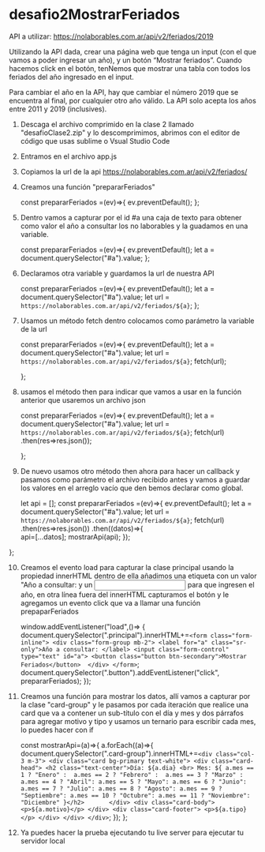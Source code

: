 # desafio2MostrarFeriados

API a utilizar: https://nolaborables.com.ar/api/v2/feriados/2019


Utilizando la API dada, crear una página web que tenga un input (con el que vamos a poder ingresar un año), y un botón “Mostrar feriados”. Cuando hacemos click en el botón, tenNemos que mostrar una tabla con todos los feriados del año ingresado en el input.


Para cambiar el año en la API, hay que cambiar el número 2019 que se encuentra al final, por cualquier otro año válido. La API solo acepta los años entre 2011 y 2019 (inclusives).

1. Descaga el archivo comprimido en la clase 2 llamado 
    "desafioClase2.zip" y lo descomprimimos, abrimos con el 
    editor de código que usas sublime o Vsual Studio Code
2. Entramos en el archivo app.js
3. Copiamos la url de la api 
    https://nolaborables.com.ar/api/v2/feriados/ 
4. Creamos una función "prepararFeriados"

  	const prepararFeriados =(ev)=>{
  		ev.preventDefault();
	};

5. Dentro vamos a capturar por el id #a una caja de texto 
    para obtener como valor el año a consultar los no laborables y la 
    guadamos en una variable.

 	const prepararFeriados =(ev)=>{
  		ev.preventDefault();
		let a = document.querySelector("#a").value;
	};

6. Declaramos otra variable y guardamos la url de nuestra API

	const prepararFeriados =(ev)=>{
		ev.preventDefault();
		let a = document.querySelector("#a").value;
		let url = `https://nolaborables.com.ar/api/v2/feriados/${a}`;
	};

7. Usamos un método fetch dentro colocamos como parámetro 
    la variable de la url

    const prepararFeriados =(ev)=>{
		ev.preventDefault();
		let a = document.querySelector("#a").value;
		let url = `https://nolaborables.com.ar/api/v2/feriados/${a}`;
		fetch(url);
	
	};

8. usamos el método then para indicar  que vamos a usar en 
la función anterior que usaremos un archivo json

	const prepararFeriados =(ev)=>{
		ev.preventDefault();
		let a = document.querySelector("#a").value;
		let url = `https://nolaborables.com.ar/api/v2/feriados/${a}`;
		fetch(url)
		.then(res=>res.json());
		
	};

9. De nuevo usamos otro método then ahora para hacer un 
    callback y pasamos como parámetro el archivo recibido antes y vamos a guardar 
    los valores en el arreglo vacío que den bemos declarar como global.  

    let api = [];
    const prepararFeriados =(ev)=>{
		ev.preventDefault();
		let a = document.querySelector("#a").value;
		let url = `https://nolaborables.com.ar/api/v2/feriados/${a}`;
		fetch(url)
		.then(res=>res.json())
		.then((datos)=>{	
			 api=[...datos]; 
			 mostrarApi(api);
	});
	
};

10. Creamos el evento load para capturar la clase principal
    usando la propiedad innerHTML dentro de ella añadimos 
    una etiqueta <label> con un valor "Año a consultar: y un <input> 
    para que ingresen el año, en otra línea fuera del innerHTML
    capturamos el botón y le agregamos un evento click que 
    va a llamar una función prepaparFeriados

    window.addEventListener("load",()=> {
		document.querySelector(".principal").innerHTML+=`
			<form class="form-inline">
				<div class="form-group mb-2">
					<label for="a" class="sr-only">Año a consultar: </label>
					<input class="form-control" type="text" id="a">
					<button class="button btn-secondary">Mostrar Feriados</button> 
				</div>
			</form>
		`;
		document.querySelector(".button").addEventListener("click", 
		prepararFeriados);
	});


11. Creamos una función para mostrar los datos, allí vamos a 
    capturar por la clase "card-group" y le pasamos por cada 
    iteración que realice una card que va a contener un sub-título
    con el día y mes y dos párrafos para agregar motivo y tipo y 
    usamos un ternario para escribir cada mes, lo puedes hacer con if


    const mostrarApi=(a)=>{
		a.forEach((a)=>{
				document.querySelector(".card-group").innerHTML+=`
			<div class="col-3 m-3">
				<div class="card bg-primary text-white">
					<div class="card-head">
						<h2 class="text-center">Día: ${a.dia} <br> Mes: ${
																	a.mes == 1 ? "Enero" : 
																	a.mes == 2 ? "Febrero" : 
																	a.mes == 3 ? "Marzo" : 
																	a.mes == 4 ? "Abril":
																	a.mes == 5 ? "Mayo":
																	a.mes == 6 ? "Junio":
																	a.mes == 7 ? "Julio":
																	a.mes == 8 ? "Agosto":
																	a.mes == 9 ? "Septiembre":
																	a.mes == 10 ? "Octubre":
																	a.mes == 11 ? "Noviembre":
																	"Diciembre"
																	}</h2>		
					</div>
					<div class="card-body">
						<p>${a.motivo}</p>
					</div>
					<div class="card-footer">
						<p>${a.tipo}</p>
					</div>
				</div>
			</div>
		`;
		});
	};


12. Ya puedes hacer la prueba ejecutando tu live server para ejecutar tu servidor local
